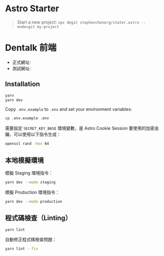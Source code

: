 # Astro Starter

> Start a new project: `npx degit stephenchenorg/stater.astro --mode=git my-project`

# Dentalk 前端

- 正式網址:
- 測試網址:

## Installation

```bash
yarn
yarn dev
```

Copy `.env.example` to `.env` and set your environment variables:

```bash
cp .env.example .env
```

需要設定 `SECRET_KEY_BASE` 環境變數，是 Astro Cookie Session 要使用的加密金鑰，可以使用以下指令生成：

```bash
openssl rand -hex 64
```

## 本地模擬環境

模擬 Staging 環境指令：

```bash
yarn dev --mode staging
```

模擬 Production 環境指令：

```bash
yarn dev --mode production
```

## 程式碼檢查（Linting）

```bash
yarn lint
```

自動修正程式碼檢查問題：

```bash
yarn lint --fix
```

